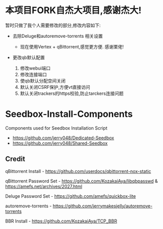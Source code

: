 # 本项目FORK自杰大项目,感谢杰大!

暂时只做了我个人需要修改的部分,修改内容如下:
- 去除Deluge和autoremove-torrents 相关设置
   - 现在使用Vertex + qBittorrent,感觉更方便. 感谢栗佬!

- 更改qb默认配置
  1. 修改webui端口 
  2. 修改连接端口
  3. 使qb默认分配空间关闭
  4. 默认关闭CSRF保护,方便vt直接访问
  5. 默认关闭trackers的https校验,防止tarckers连接问题


# Seedbox-Install-Components
Components used for Seedbox Installation Script
- https://github.com/jerry048/Dedicated-Seedbox
- https://github.com/jerry048/Shared-Seedbox

## Credit
qBittorrent Install - https://github.com/userdocs/qbittorrent-nox-static

qBittorrent Password Set - https://github.com/KozakaiAya/libqbpasswd & https://amefs.net/archives/2027.html

Deluge Password Set - https://github.com/amefs/quickbox-lite

autoremove-torrents - https://github.com/jerrymakesjelly/autoremove-torrents

BBR Install - https://github.com/KozakaiAya/TCP_BBR
